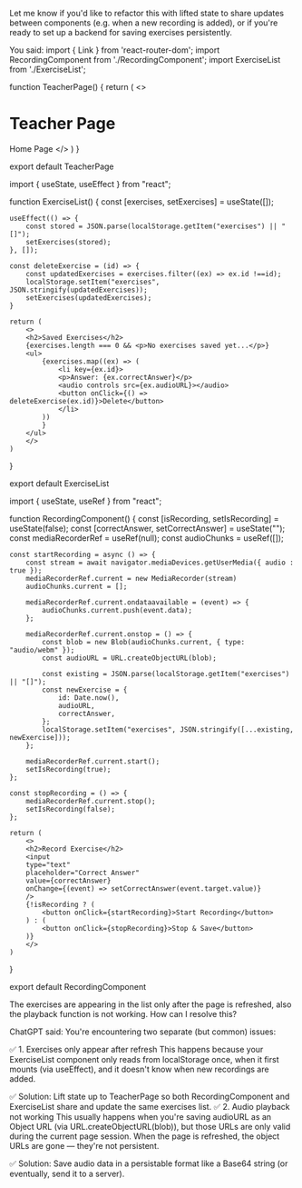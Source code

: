 Let me know if you'd like to refactor this with lifted state to share updates between components (e.g. when a new recording is added), or if you're ready to set up a backend for saving exercises persistently.



You said:
import { Link } from 'react-router-dom';
import RecordingComponent from './RecordingComponent';
import ExerciseList from './ExerciseList';

function TeacherPage() {
    return (
        <>
        <h1>Teacher Page</h1>
        <ExerciseList />
        <RecordingComponent />
        <Link to="/">Home Page</Link>
        </>
    )
}

export default TeacherPage

import { useState, useEffect } from "react";

function ExerciseList() {
    const [exercises, setExercises] = useState([]);

    useEffect(() => {
        const stored = JSON.parse(localStorage.getItem("exercises") || "[]");
        setExercises(stored);
    }, []);

    const deleteExercise = (id) => {
        const updatedExercises = exercises.filter((ex) => ex.id !==id);
        localStorage.setItem("exercises", JSON.stringify(updatedExercises));
        setExercises(updatedExercises);
    }

    return (
        <>
        <h2>Saved Exercises</h2>
        {exercises.length === 0 && <p>No exercises saved yet...</p>}
        <ul>
            {exercises.map((ex) => (
                <li key={ex.id}>
                <p>Answer: {ex.correctAnswer}</p>
                <audio controls src={ex.audioURL}></audio>
                <button onClick={() => deleteExercise(ex.id)}>Delete</button>
                </li>
            ))
            }
        </ul>
        </>
    )
}

export default ExerciseList

import { useState, useRef } from "react";

function RecordingComponent() {
    const [isRecording, setIsRecording] = useState(false);
    const [correctAnswer, setCorrectAnswer] = useState("");
    const mediaRecorderRef = useRef(null);
    const audioChunks = useRef([]);

    const startRecording = async () => {
        const stream = await navigator.mediaDevices.getUserMedia({ audio : true });
        mediaRecorderRef.current = new MediaRecorder(stream)
        audioChunks.current = [];

        mediaRecorderRef.current.ondataavailable = (event) => {
            audioChunks.current.push(event.data);
        };

        mediaRecorderRef.current.onstop = () => {
            const blob = new Blob(audioChunks.current, { type: "audio/webm" });
            const audioURL = URL.createObjectURL(blob);

            const existing = JSON.parse(localStorage.getItem("exercises") || "[]");
            const newExercise = {
                id: Date.now(),
                audioURL,
                correctAnswer,
            };
            localStorage.setItem("exercises", JSON.stringify([...existing, newExercise]));
        };

        mediaRecorderRef.current.start();
        setIsRecording(true);
    };

    const stopRecording = () => {
        mediaRecorderRef.current.stop();
        setIsRecording(false);
    };

    return (
        <>
        <h2>Record Exercise</h2>
        <input
        type="text"
        placeholder="Correct Answer"
        value={correctAnswer}
        onChange={(event) => setCorrectAnswer(event.target.value)}
        />
        {!isRecording ? (
            <button onClick={startRecording}>Start Recording</button>
        ) : (
            <button onClick={stopRecording}>Stop & Save</button>
        )}
        </>
    )
}

export default RecordingComponent

The exercises are appearing in the list only after the page is refreshed, also the playback function is not working.  How can I resolve this?

ChatGPT said:
You're encountering two separate (but common) issues:

✅ 1. Exercises only appear after refresh
This happens because your ExerciseList component only reads from localStorage once, when it first mounts (via useEffect), and it doesn't know when new recordings are added.

✅ Solution: Lift state up to TeacherPage so both RecordingComponent and ExerciseList share and update the same exercises list.
✅ 2. Audio playback not working
This usually happens when you're saving audioURL as an Object URL (via URL.createObjectURL(blob)), but those URLs are only valid during the current page session. When the page is refreshed, the object URLs are gone — they're not persistent.

✅ Solution: Save audio data in a persistable format like a Base64 string (or eventually, send it to a server).

